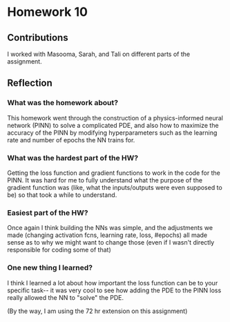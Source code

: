 # **Homework 10**

## Contributions
I worked with Masooma, Sarah, and Tali on different parts of the assignment. 

## Reflection

### What was the homework about?
This homework went through the construction of a physics-informed neural network (PINN) to solve a complicated PDE, and also how to maximize the accuracy of the PINN by modifying hyperparameters such as the learning rate and number of epochs the NN trains for.

### What was the hardest part of the HW?
Getting the loss function and gradient functions to work in the code for the PINN. It was hard for me to fully understand what the purpose of the gradient function was (like, what the inputs/outputs were even supposed to be) so that took a while to understand. 

### Easiest part of the HW?
Once again I think building the NNs was simple, and the adjustments we made (changing activation fcns, learning rate, loss, #epochs) all made sense as to why we might want to change those (even if I wasn't directly responsible for coding some of that)

### One new thing I learned?
I think I learned a lot about how important the loss function can be to your specific task-- it was very cool to see how adding the PDE to the PINN loss really allowed the NN to "solve" the PDE. 


(By the way, I am using the 72 hr extension on this assignment)


